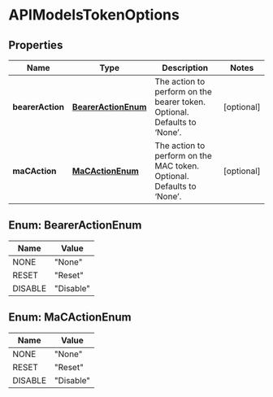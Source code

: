 

# APIModelsTokenOptions


## Properties

| Name | Type | Description | Notes |
|------------ | ------------- | ------------- | -------------|
|**bearerAction** | [**BearerActionEnum**](#BearerActionEnum) | The action to perform on the bearer token. Optional. Defaults to ‘None’. |  [optional] |
|**maCAction** | [**MaCActionEnum**](#MaCActionEnum) | The action to perform on the MAC token. Optional. Defaults to ‘None’. |  [optional] |



## Enum: BearerActionEnum

| Name | Value |
|---- | -----|
| NONE | &quot;None&quot; |
| RESET | &quot;Reset&quot; |
| DISABLE | &quot;Disable&quot; |



## Enum: MaCActionEnum

| Name | Value |
|---- | -----|
| NONE | &quot;None&quot; |
| RESET | &quot;Reset&quot; |
| DISABLE | &quot;Disable&quot; |



